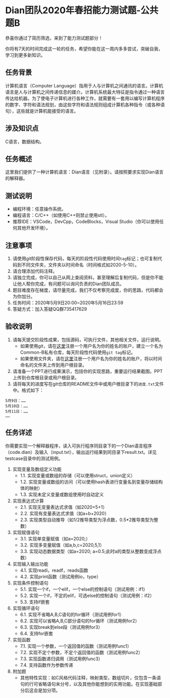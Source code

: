 # Dian团队2020年春招能力测试题-公共题B
恭喜你通过了简历筛选，来到了能力测试题部分！

你将有7天的时间完成这一轮的任务，希望你能在这一周内多多尝试，突破自我，学习到更多新知识。

## 任务背景
计算机语言（Computer Language）指用于人与计算机之间通讯的语言。计算机语言是人与计算机之间传递信息的媒介。计算机系统最大特征是指令通过一种语言传达给机器。为了使电子计算机进行各种工作，就需要有一套用以编写计算机程序的数字、字符和语法规划，由这些字符和语法规则组成计算机各种指令（或各种语句），这些就是计算机能接受的语言。

## 涉及知识点
C语言，数据结构。

## 任务概述
这里我们提供了一种计算机语言：Dian语言（见附录）。请按照要求实现Dian语言的解释器。

## 测试说明
+ 编程环境：任意操作系统。
+ 编程语言：C/C++（如使用C++则禁止使用stl）。
+ 推荐IDE：VSCode，DevCpp，CodeBlocks，Visual Studio（你可以使用任何其他开发环境）。

## 注意事项
1. 请使用git阶段性保存代码，每天的阶段性代码使用时间`tag`标记；也可复制代码到不同文件夹，文件夹以时间命名（时间格式如2020-5-10）。
2. 请合理添加代码注释。
3. 请独立完成，你可以自己从网上查阅资料，甚至理解后复制代码，但是你不能让他人帮你完成，有问题可以询问负责的Dian团队成员。
4. 题目难度存在梯度，请尽量完成，我们不仅考察完成度，你的思路，代码都会为你加分。
5. 任务时间：2020年5月9日20:00~2020年5月16日23:59
6. 答疑方式：加入答疑QQ群735417629

## 验收说明
1. 请每天提交阶段性成果，包括源码，可执行文件，其他相关文件，运行说明。
    + 如果使用git，请在[这里](http://47.93.84.218/)注册一个用户名为你的姓名的账户，建立一个名为Common-B私有仓库，每天阶段性代码使用`git tag`标记。
    + 如果使用文件夹，请在[这里](http://47.93.84.218:10080/)注册一个用户名为你的姓名的账户，将以时间命名的文件夹上传到用户根目录。
2. 请准备一个PPT进行成果演示，包括你的实现思路，重要运行结果截图。PPT上传到仓库根目录或用户根目录。
3. 请将每天的进度写在git仓库的README文件中或用户根目录下的`进度.txt`文件中。格式如下：
```
5月9日：……
5月10日：……
5月11日：……
……
```

## 任务详述
你需要实现一个解释器程序，读入可执行程序同目录下的一个Dian语言程序（code.dian）及输入（input.txt），输出运行结果到同目录下result.txt。详见testcase目录中的测试用例。
1. 实现变量及数组定义功能
    + 1.1. 实现变量或数组的存储（可以使用struct，union定义）
    + 1.2. 实现变量或数组的访问（可以使用hash表进行变量名到变量存储结构体的映射）
    + 1.3. 实现未定义变量或数组使用时自动定义
2. 实现表达式计算
    + 2.1. 实现无变量表达式求值（如2020+5+1）
    + 2.2. 实现有变量表达式求值（如a+b+2020）
    + 2.3. 实现类型自动推导（如1/2推导类型为浮点数，0.5*2推导类型为整数）
3. 实现赋值语句
    + 3.1. 实现单变量赋值（如a=2020;）
    + 3.2. 实现多变量赋值（如a,b,c=2020,5,1）
    + 3.3. 实现动态数据类型（如a=2020; a=0.5;此时a的类型从整数变成浮点数）
4. 实现输入输出功能
    + 4.1. 实现readi，readf，reads函数
    + 4.2. 实现print函数（测试用例io，type）
5. 实现条件控制语句
    + 5.1. 实现一个if，一个elif，一个else的控制语句（测试用例：if1）
    + 5.2. 实现一个if，不定的elif，可选else的控制语句（测试用例：if2）
    + 5.3. 支持if嵌套
6. 实现循环语句
    + 6.1. 实现不省略A,B,C语句的for循环（测试用例for1）
    + 6.2. 实现可以省略A,B,C部分语句的for循环（测试用例for2）
    + 6.3. 实现break到else段（测试用例for3）
    + 6.4. 支持for嵌套
7. 实现函数
    + 7.1. 实现一个参数，一个返回值的函数（测试用例func1）
    + 7.2. 实现不定个参数，不定个返回值的函数（测试用例func2）
    + 7.3. 实现函数递归调用（测试用例func3）
    + 7.4. 支持函数作为参数传递
8. 附加题
    + 其他特性实现：如C风格代码注释，映射类型，数组切片，仅包含一条语句的行可省略语句末分号，以及其他你能想到的实用功能。在实现基础部分后这会是加分项。

